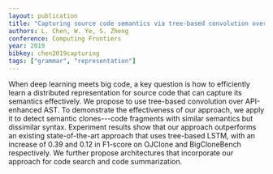 ```yaml
---
layout: publication
title: "Capturing source code semantics via tree-based convolution over API-enhanced AST"
authors: L. Chen, W. Ye, S. Zheng
conference: Computing Frontiers
year: 2019
bibkey: chen2019capturing
tags: ["grammar", "representation"]
---
```

When deep learning meets big code, a key question is how to efficiently learn a distributed representation for source code that can capture its semantics effectively. We propose to use tree-based convolution over API-enhanced AST. To demonstrate the effectiveness of our approach, we apply it to detect semantic clones---code fragments with similar semantics but dissimilar syntax. Experiment results show that our approach outperforms an existing state-of-the-art approach that uses tree-based LSTM, with an increase of 0.39 and 0.12 in F1-score on OJClone and BigCloneBench respectively. We further propose architectures that incorporate our approach for code search and code summarization.